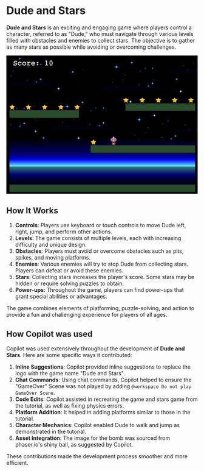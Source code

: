 # Dude and Stars

**Dude and Stars** is an exciting and engaging game where players control a character, referred to as "Dude," who must navigate through various levels filled with obstacles and enemies to collect stars. The objective is to gather as many stars as possible while avoiding or overcoming challenges.

![Dude and Stars Screenshot](./dude-and-stars.png)

## How It Works

1. **Controls**: Players use keyboard or touch controls to move Dude left, right, jump, and perform other actions.
2. **Levels**: The game consists of multiple levels, each with increasing difficulty and unique design.
3. **Obstacles**: Players must avoid or overcome obstacles such as pits, spikes, and moving platforms.
4. **Enemies**: Various enemies will try to stop Dude from collecting stars. Players can defeat or avoid these enemies.
5. **Stars**: Collecting stars increases the player's score. Some stars may be hidden or require solving puzzles to obtain.
6. **Power-ups**: Throughout the game, players can find power-ups that grant special abilities or advantages.

The game combines elements of platforming, puzzle-solving, and action to provide a fun and challenging experience for players of all ages.

## How Copilot was used

Copilot was used extensively throughout the development of **Dude and Stars**. Here are some specific ways it contributed:

1. **Inline Suggestions**: Copilot provided inline suggestions to replace the logo with the game name "Dude and Stars".
2. **Chat Commands**: Using chat commands, Copilot helped to ensure the "GameOver" Scene was not played by adding `@workspace Do not play GameOver Scene`.
3. **Code Edits**: Copilot assisted in recreating the game and stars game from the tutorial, as well as fixing physics errors.
4. **Platform Addition**: It helped in adding platforms similar to those in the tutorial.
5. **Character Mechanics**: Copilot enabled Dude to walk and jump as demonstrated in the tutorial.
6. **Asset Integration**: The image for the bomb was sourced from phaser.io's shiny ball, as suggested by Copilot.

These contributions made the development process smoother and more efficient.